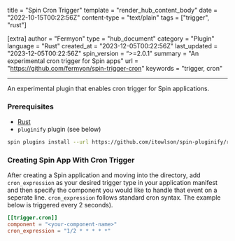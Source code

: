 title = "Spin Cron Trigger"
template = "render_hub_content_body"
date = "2022-10-15T00:22:56Z"
content-type = "text/plain"
tags = ["trigger", "rust"]

[extra]
author = "Fermyon"
type = "hub_document"
category = "Plugin"
language = "Rust"
created_at = "2023-12-05T00:22:56Z"
last_updated = "2023-12-05T00:22:56Z"
spin_version = “>=2.0.1"
summary = "An experimental cron trigger for Spin apps"
url = "https://github.com/fermyon/spin-trigger-cron"
keywords = "trigger, cron"

---

An experimental plugin that enables cron trigger for Spin applications. 

### Prerequisites
* [Rust](https://www.rust-lang.org/tools/install)
* `pluginify` plugin (see below)

```bash
spin plugins install --url https://github.com/itowlson/spin-pluginify/releases/download/canary/pluginify.json
```

### Creating Spin App With Cron Trigger

After creating a Spin application and moving into the directory, add `cron_expression` as your desired trigger type in your application manifest and then specify the component you would like to handle that event on a seperate line. `cron_expression` follows standard cron syntax. The example below is triggered every 2 seconds).

```toml
[[trigger.cron]]
component = "<your-component-name>"
cron_expression = "1/2 * * * * *"
```
